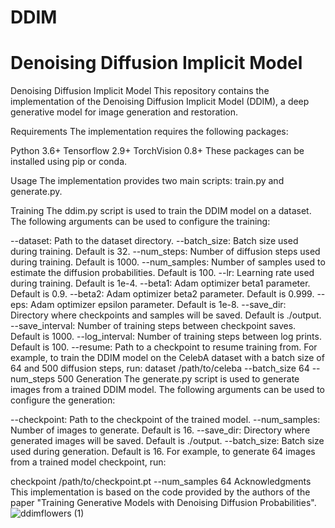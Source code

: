 # DDIM
# Denoising Diffusion Implicit Model
Denoising Diffusion Implicit Model
This repository contains the implementation of the Denoising Diffusion Implicit Model (DDIM), a deep generative model for image generation and restoration. 

Requirements
The implementation requires the following packages:

Python 3.6+
Tensorflow 2.9+
TorchVision 0.8+
These packages can be installed using pip or conda.

Usage
The implementation provides two main scripts: train.py and generate.py.

Training
The ddim.py script is used to train the DDIM model on a dataset. The following arguments can be used to configure the training:

--dataset: Path to the dataset directory.
--batch_size: Batch size used during training. Default is 32.
--num_steps: Number of diffusion steps used during training. Default is 1000.
--num_samples: Number of samples used to estimate the diffusion probabilities. Default is 100.
--lr: Learning rate used during training. Default is 1e-4.
--beta1: Adam optimizer beta1 parameter. Default is 0.9.
--beta2: Adam optimizer beta2 parameter. Default is 0.999.
--eps: Adam optimizer epsilon parameter. Default is 1e-8.
--save_dir: Directory where checkpoints and samples will be saved. Default is ./output.
--save_interval: Number of training steps between checkpoint saves. Default is 1000.
--log_interval: Number of training steps between log prints. Default is 100.
--resume: Path to a checkpoint to resume training from.
For example, to train the DDIM model on the CelebA dataset with a batch size of 64 and 500 diffusion steps, run:
dataset /path/to/celeba --batch_size 64 --num_steps 500
Generation
The generate.py script is used to generate images from a trained DDIM model. The following arguments can be used to configure the generation:

--checkpoint: Path to the checkpoint of the trained model.
--num_samples: Number of images to generate. Default is 16.
--save_dir: Directory where generated images will be saved. Default is ./output.
--batch_size: Batch size used during generation. Default is 16.
For example, to generate 64 images from a trained model checkpoint, run:

checkpoint /path/to/checkpoint.pt --num_samples 64
Acknowledgments
This implementation is based on the code provided by the authors of the paper "Training Generative Models with Denoising Diffusion Probabilities". 
![ddimflowers (1)](https://user-images.githubusercontent.com/77893734/227646759-62c288f6-751c-4fc4-8379-dbdf4dc1eeda.gif)

